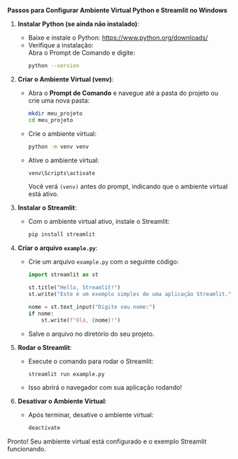 **Passos para Configurar Ambiente Virtual Python e Streamlit no Windows**

1. **Instalar Python (se ainda não instalado)**:
   - Baixe e instale o Python: https://www.python.org/downloads/
   - Verifique a instalação:  
     Abra o Prompt de Comando e digite:
     ```bash
     python --version
     ```

2. **Criar o Ambiente Virtual (venv)**:
   - Abra o **Prompt de Comando** e navegue até a pasta do projeto ou crie uma nova pasta:
     ```bash
     mkdir meu_projeto
     cd meu_projeto
     ```
   - Crie o ambiente virtual:
     ```bash
     python -m venv venv
     ```
   - Ative o ambiente virtual:
     ```bash
     venv\Scripts\activate
     ```
     Você verá `(venv)` antes do prompt, indicando que o ambiente virtual está ativo.

3. **Instalar o Streamlit**:
   - Com o ambiente virtual ativo, instale o Streamlit:
     ```bash
     pip install streamlit
     ```

4. **Criar o arquivo `example.py`**:
   - Crie um arquivo `example.py` com o seguinte código:
     ```python
     import streamlit as st

     st.title("Hello, Streamlit!")
     st.write("Este é um exemplo simples de uma aplicação Streamlit.")

     nome = st.text_input("Digite seu nome:")
     if nome:
         st.write(f"Olá, {nome}!")
     ```
   - Salve o arquivo no diretório do seu projeto.

5. **Rodar o Streamlit**:
   - Execute o comando para rodar o Streamlit:
     ```bash
     streamlit run example.py
     ```
   - Isso abrirá o navegador com sua aplicação rodando!

6. **Desativar o Ambiente Virtual**:
   - Após terminar, desative o ambiente virtual:
     ```bash
     deactivate
     ```

Pronto! Seu ambiente virtual está configurado e o exemplo Streamlit funcionando.
